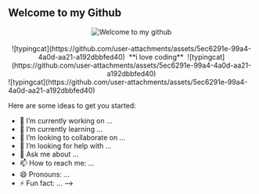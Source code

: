 ## Welcome to my Github
<div align="center">
	<img src="https://media.tenor.com/NeJfHqkmdMIAAAAj/tux-linux-penguin.gif" alt="Welcome to my github">
	<br>
	<br>
</div>
<div align="center">
  ![typingcat](https://github.com/user-attachments/assets/5ec6291e-99a4-4a0d-aa21-a192dbbfed40)&nbsp;&nbsp;**i love coding**&nbsp;&nbsp;![typingcat](https://github.com/user-attachments/assets/5ec6291e-99a4-4a0d-aa21-a192dbbfed40)
</div>
![typingcat](https://github.com/user-attachments/assets/5ec6291e-99a4-4a0d-aa21-a192dbbfed40)

Here are some ideas to get you started:

- 🔭 I’m currently working on ...
- 🌱 I’m currently learning ...
- 👯 I’m looking to collaborate on ...
- 🤔 I’m looking for help with ...
- 💬 Ask me about ...
- 📫 How to reach me: ...
- 😄 Pronouns: ...
- ⚡ Fun fact: ...
-->
